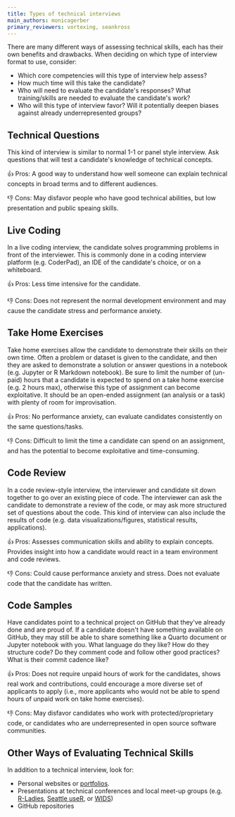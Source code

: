 ```yaml
---
title: Types of technical interviews
main_authors: monicagerber
primary_reviewers: vortexing, seankross
---
```


There are many different ways of assessing technical skills, each has their own benefits and drawbacks. When deciding on which type of interview format to use, consider:
- Which core competencies will this type of interview help assess?
- How much time will this take the candidate?
- Who will need to evaluate the candidate's responses? What training/skills are needed to evaluate the candidate's work?
- Who will this type of interview favor? Will it potentially deepen biases against already underrepresented groups?

## Technical Questions

This kind of interview is similar to normal 1-1 or panel style interview. Ask questions that will test a candidate's knowledge of technical concepts. 

👍 Pros: A good way to understand how well someone can explain technical concepts in broad terms and to different audiences. 

👎 Cons: May disfavor people who have good technical abilities, but low presentation and public speaing skills. 

## Live Coding

In a live coding interview, the candidate solves programming problems in front of the interviewer. This is commonly done in a coding interview platform (e.g. CoderPad), an IDE of the candidate's choice, or on a whiteboard.

👍 Pros: Less time intensive for the candidate.

👎 Cons: Does not represent the normal development environment and may cause the candidate stress and performance anxiety.

## Take Home Exercises 

Take home exercises allow the candidate to demonstrate their skills on their own time. Often a problem or dataset is given to the candidate, and then they are asked to demonstrate a solution or answer questions in a notebook (e.g. Jupyter or R Markdown notebook). Be sure to limit the number of (un-paid) hours that a candidate is expected to spend on a take home exercise (e.g. 2 hours max), otherwise this type of assignment can become exploitative. It should be an open-ended assignment (an analysis or a task) with plenty of room for improvisation.

👍 Pros: No performance anxiety, can evaluate candidates consistently on the same questions/tasks.

👎 Cons: Difficult to limit the time a candidate can spend on an assignment, and has the potential to become exploitative and time-consuming.

## Code Review

In a code review-style interview, the interviewer and candidate sit down together to go over an existing piece of code. The interviewer can ask the candidate to demonstrate a review of the code, or may ask more structured set of questions about the code. This kind of interview can also include the results of code (e.g. data visualizations/figures, statistical results, applications). 

👍 Pros: Assesses communication skills and ability to explain concepts. Provides insight into how a candidate would react in a team environment and code reviews.

👎 Cons: Could cause performance anxiety and stress. Does not evaluate code that the candidate has written.

## Code Samples

Have candidates point to a technical project on GitHub that they've already done and are proud of. If a candidate doesn't have something available on GitHub, they may still be able to share something like a Quarto document or Jupyter notebook with you. What language do they like? How do they structure code? Do they comment code and follow other good practices? What is their commit cadence like? 

👍 Pros: Does not require unpaid hours of work for the candidates, shows real work and contributions, could encourage a more diverse set of applicants to apply (i.e., more applicants who would not be able to spend hours of unpaid work on take home exercises).

👎 Cons: May disfavor candidates who work with protected/proprietary code, or candidates who are underrepresented in open source software communities.


## Other Ways of Evaluating Technical Skills

In addition to a technical interview, look for:

* Personal websites or [portfolios](https://www.rctatman.com/files/Tatman_2018_DataSciencePortfolios_DC.pdf).
* Presentations at technical conferences and local meet-up groups (e.g. [R-Ladies](https://rladies.org), [Seattle useR](https://www.meetup.com/seattle-user/), or [WIDS](https://www.widspugetsound.org))
* GitHub repositories
